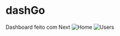 # dashGo
Dashboard feito com Next
![Home](https://i.ibb.co/sysQY7K/dashgo-Home.png)
![Users](https://i.ibb.co/9sJWj6Y/dashgo-Users.png)
